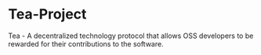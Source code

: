 # Tea-Project
Tea - A decentralized technology protocol that allows OSS developers to be rewarded for their contributions to the software.
